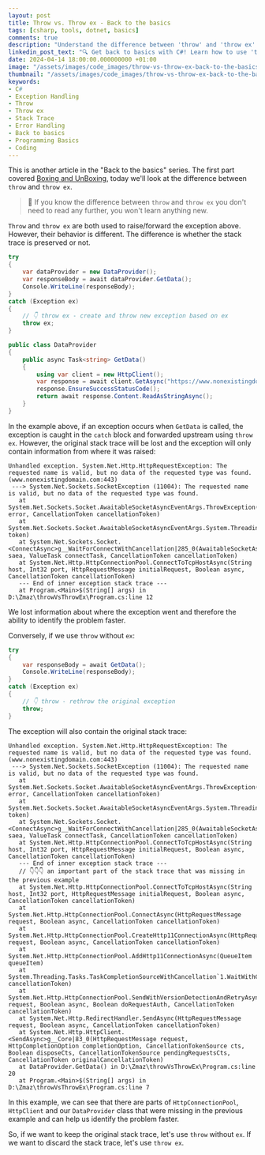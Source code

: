 ```yaml
---
layout: post
title: Throw vs. Throw ex - Back to the basics
tags: [csharp, tools, dotnet, basics]
comments: true
description: "Understand the difference between 'throw' and 'throw ex' in C# and how they affect stack traces during exception handling."
linkedin_post_text: "🔍 Get back to basics with C#! Learn how to use 'throw' & 'throw ex' and their impact on stack traces during exceptions. Understand how they aid in problem identification. Don't miss the details! 🚀 👨‍💻 [Link to blog post]"
date: 2024-04-14 18:00:00.000000000 +01:00
image: "/assets/images/code_images/throw-vs-throw-ex-back-to-the-basics/cover.png"
thumbnail: "/assets/images/code_images/throw-vs-throw-ex-back-to-the-basics/cover.png"
keywords:
- C#
- Exception Handling
- Throw
- Throw ex
- Stack Trace
- Error Handling
- Back to basics
- Programming Basics
- Coding
---
```


This is another article in the "Back to the basics" series. The first part covered [Boxing and UnBoxing](/2024/03/04/boxing-unboxing/), today we'll look at the difference between `throw` and `throw ex`.

> 💁 If you know the difference between `throw` and `throw ex` you don't need to read any further, you won't learn anything new.

`Throw` and `throw ex` are both used to raise/forward the exception above. However, their behavior is different. The difference is whether the stack trace is preserved or not.

```csharp
try
{
    var dataProvider = new DataProvider();
    var responseBody = await dataProvider.GetData();
    Console.WriteLine(responseBody);
}
catch (Exception ex)
{
    // 👇 throw ex - create and throw new exception based on ex
    throw ex;
}

public class DataProvider
{
    public async Task<string> GetData()
    {
        using var client = new HttpClient();
        var response = await client.GetAsync("https://www.nonexistingdomain.com");
        response.EnsureSuccessStatusCode();
        return await response.Content.ReadAsStringAsync();
    }
}
```

In the example above, if an exception occurs when `GetData` is called, the exception is caught in the `catch` block and forwarded upstream using `throw ex`. However, the original stack trace will be lost and the exception will only contain information from where it was raised:

```plaintext
Unhandled exception. System.Net.Http.HttpRequestException: The requested name is valid, but no data of the requested type was found. (www.nonexistingdomain.com:443)
 ---> System.Net.Sockets.SocketException (11004): The requested name is valid, but no data of the requested type was found.
   at System.Net.Sockets.Socket.AwaitableSocketAsyncEventArgs.ThrowException(SocketError error, CancellationToken cancellationToken)
   at System.Net.Sockets.Socket.AwaitableSocketAsyncEventArgs.System.Threading.Tasks.Sources.IValueTaskSource.GetResult(Int16 token)
   at System.Net.Sockets.Socket.<ConnectAsync>g__WaitForConnectWithCancellation|285_0(AwaitableSocketAsyncEventArgs saea, ValueTask connectTask, CancellationToken cancellationToken)
   at System.Net.Http.HttpConnectionPool.ConnectToTcpHostAsync(String host, Int32 port, HttpRequestMessage initialRequest, Boolean async, CancellationToken cancellationToken)
   --- End of inner exception stack trace ---
   at Program.<Main>$(String[] args) in D:\Zmaz\throwVsThrowEx\Program.cs:line 12
```

We lost information about where the exception went and therefore the ability to identify the problem faster.

Conversely, if we use `throw` without `ex`:

```csharp
try
{
    var responseBody = await GetData();
    Console.WriteLine(responseBody);
}
catch (Exception ex)
{
    // 👇 throw - rethrow the original exception
    throw;
}
```

The exception will also contain the original stack trace:

```plaintext
Unhandled exception. System.Net.Http.HttpRequestException: The requested name is valid, but no data of the requested type was found. (www.nonexistingdomain.com:443)
 ---> System.Net.Sockets.SocketException (11004): The requested name is valid, but no data of the requested type was found.
   at System.Net.Sockets.Socket.AwaitableSocketAsyncEventArgs.ThrowException(SocketError error, CancellationToken cancellationToken)
   at System.Net.Sockets.Socket.AwaitableSocketAsyncEventArgs.System.Threading.Tasks.Sources.IValueTaskSource.GetResult(Int16 token)
   at System.Net.Sockets.Socket.<ConnectAsync>g__WaitForConnectWithCancellation|285_0(AwaitableSocketAsyncEventArgs saea, ValueTask connectTask, CancellationToken cancellationToken)
   at System.Net.Http.HttpConnectionPool.ConnectToTcpHostAsync(String host, Int32 port, HttpRequestMessage initialRequest, Boolean async, CancellationToken cancellationToken)
   --- End of inner exception stack trace ---
   // 👇👇👇 an important part of the stack trace that was missing in the previous example
   at System.Net.Http.HttpConnectionPool.ConnectToTcpHostAsync(String host, Int32 port, HttpRequestMessage initialRequest, Boolean async, CancellationToken cancellationToken)
   at System.Net.Http.HttpConnectionPool.ConnectAsync(HttpRequestMessage request, Boolean async, CancellationToken cancellationToken)
   at System.Net.Http.HttpConnectionPool.CreateHttp11ConnectionAsync(HttpRequestMessage request, Boolean async, CancellationToken cancellationToken)
   at System.Net.Http.HttpConnectionPool.AddHttp11ConnectionAsync(QueueItem queueItem)
   at System.Threading.Tasks.TaskCompletionSourceWithCancellation`1.WaitWithCancellationAsync(CancellationToken cancellationToken)
   at System.Net.Http.HttpConnectionPool.SendWithVersionDetectionAndRetryAsync(HttpRequestMessage request, Boolean async, Boolean doRequestAuth, CancellationToken cancellationToken)
   at System.Net.Http.RedirectHandler.SendAsync(HttpRequestMessage request, Boolean async, CancellationToken cancellationToken)
   at System.Net.Http.HttpClient.<SendAsync>g__Core|83_0(HttpRequestMessage request, HttpCompletionOption completionOption, CancellationTokenSource cts, Boolean disposeCts, CancellationTokenSource pendingRequestsCts, CancellationToken originalCancellationToken)
   at DataProvider.GetData() in D:\Zmaz\throwVsThrowEx\Program.cs:line 20
   at Program.<Main>$(String[] args) in D:\Zmaz\throwVsThrowEx\Program.cs:line 7
```

In this example, we can see that there are parts of `HttpConnectionPool`, `HttpClient` and our `DataProvider` class that were missing in the previous example and can help us identify the problem faster.

So, if we want to keep the original stack trace, let's use `throw` without `ex`. If we want to discard the stack trace, let's use `throw ex`.

